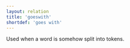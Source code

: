 ```yaml
---
layout: relation
title: 'goeswith'
shortdef: 'goes with'
---
```


Used when a word is somehow split into tokens.
